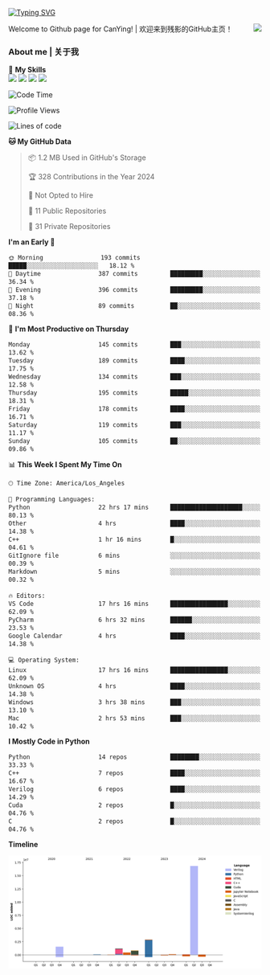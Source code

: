 [![Typing SVG](https://readme-typing-svg.herokuapp.com?size=25&duration=3500&color=00FFFF&vCenter=true&width=250&height=40&lines=Hi+Welcome+%F0%9F%91%8B%F0%9F%8F%BB;I'm+CanYing|残影)](https://git.io/typing-svg)

<a href="#">
  <img align="right" src="https://github-readme-stats.vercel.app/api?username=CanYing0913&count_private=true&rank_icon=github&show_icons=true&bg_color=15,f2f7fd,E0EAFC&" />
</a>

Welcome to Github page for CanYing! | 欢迎来到残影的GitHub主页！

### About me | 关于我

🌟 **My Skills**  
![](https://img.shields.io/badge/-C-A8B9CC?style=flat-square&logo=C&logoColor=fff)
![](https://img.shields.io/badge/-C++-00599C?style=flat-square&logo=Cpp&logoColor=fff)
![](https://img.shields.io/badge/-Python-3776AB?style=flat-square&logo=Python&logoColor=fff)
![](https://img.shields.io/badge/-Linux-000000?style=flat-square&logo=Linux&logoColor=fff)

<!--START_SECTION:waka-->
![Code Time](http://img.shields.io/badge/Code%20Time-424%20hrs%204%20mins-blue)

![Profile Views](http://img.shields.io/badge/Profile%20Views-5-blue)

![Lines of code](https://img.shields.io/badge/From%20Hello%20World%20I%27ve%20Written-24.0%20million%20lines%20of%20code-blue)

**🐱 My GitHub Data** 

> 📦 1.2 MB Used in GitHub's Storage 
 > 
> 🏆 328 Contributions in the Year 2024
 > 
> 🚫 Not Opted to Hire
 > 
> 📜 11 Public Repositories 
 > 
> 🔑 31 Private Repositories 
 > 
**I'm an Early 🐤** 

```text
🌞 Morning                193 commits         █████░░░░░░░░░░░░░░░░░░░░   18.12 % 
🌆 Daytime                387 commits         █████████░░░░░░░░░░░░░░░░   36.34 % 
🌃 Evening                396 commits         █████████░░░░░░░░░░░░░░░░   37.18 % 
🌙 Night                  89 commits          ██░░░░░░░░░░░░░░░░░░░░░░░   08.36 % 
```
📅 **I'm Most Productive on Thursday** 

```text
Monday                   145 commits         ███░░░░░░░░░░░░░░░░░░░░░░   13.62 % 
Tuesday                  189 commits         ████░░░░░░░░░░░░░░░░░░░░░   17.75 % 
Wednesday                134 commits         ███░░░░░░░░░░░░░░░░░░░░░░   12.58 % 
Thursday                 195 commits         █████░░░░░░░░░░░░░░░░░░░░   18.31 % 
Friday                   178 commits         ████░░░░░░░░░░░░░░░░░░░░░   16.71 % 
Saturday                 119 commits         ███░░░░░░░░░░░░░░░░░░░░░░   11.17 % 
Sunday                   105 commits         ██░░░░░░░░░░░░░░░░░░░░░░░   09.86 % 
```


📊 **This Week I Spent My Time On** 

```text
🕑︎ Time Zone: America/Los_Angeles

💬 Programming Languages: 
Python                   22 hrs 17 mins      ████████████████████░░░░░   80.13 % 
Other                    4 hrs               ████░░░░░░░░░░░░░░░░░░░░░   14.38 % 
C++                      1 hr 16 mins        █░░░░░░░░░░░░░░░░░░░░░░░░   04.61 % 
GitIgnore file           6 mins              ░░░░░░░░░░░░░░░░░░░░░░░░░   00.39 % 
Markdown                 5 mins              ░░░░░░░░░░░░░░░░░░░░░░░░░   00.32 % 

🔥 Editors: 
VS Code                  17 hrs 16 mins      ████████████████░░░░░░░░░   62.09 % 
PyCharm                  6 hrs 32 mins       ██████░░░░░░░░░░░░░░░░░░░   23.53 % 
Google Calendar          4 hrs               ████░░░░░░░░░░░░░░░░░░░░░   14.38 % 

💻 Operating System: 
Linux                    17 hrs 16 mins      ████████████████░░░░░░░░░   62.09 % 
Unknown OS               4 hrs               ████░░░░░░░░░░░░░░░░░░░░░   14.38 % 
Windows                  3 hrs 38 mins       ███░░░░░░░░░░░░░░░░░░░░░░   13.10 % 
Mac                      2 hrs 53 mins       ███░░░░░░░░░░░░░░░░░░░░░░   10.42 % 
```

**I Mostly Code in Python** 

```text
Python                   14 repos            ████████░░░░░░░░░░░░░░░░░   33.33 % 
C++                      7 repos             ████░░░░░░░░░░░░░░░░░░░░░   16.67 % 
Verilog                  6 repos             ████░░░░░░░░░░░░░░░░░░░░░   14.29 % 
Cuda                     2 repos             █░░░░░░░░░░░░░░░░░░░░░░░░   04.76 % 
C                        2 repos             █░░░░░░░░░░░░░░░░░░░░░░░░   04.76 % 
```



**Timeline**

![Lines of Code chart](https://raw.githubusercontent.com/CanYing0913/CanYing0913/master/assets/bar_graph.png)


<!--END_SECTION:waka-->

